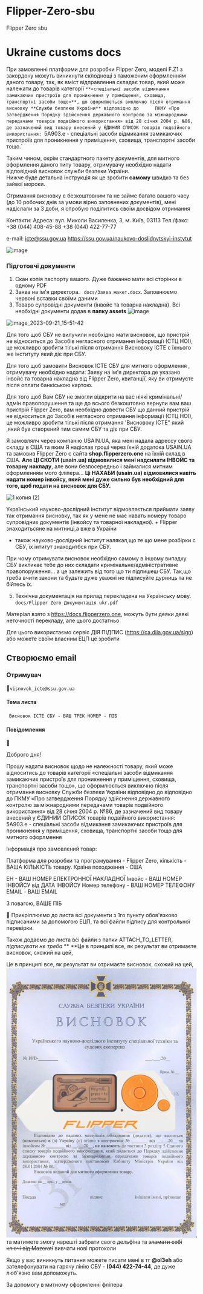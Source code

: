 # Flipper-Zero-sbu
Flipper  Zero sbu
# Ukraine customs docs

При замовленні платформи для розробки Flipper Zero, моделі F.Z1 з закордону можуть виникнути склоднощі з таможеним оформленням даного товару, 
так, як вміст відправлення складає товар, який може належати до товарів категорії 
`**«спеціальні засоби відмикання замикаючих пристроїв для проникнення у приміщення,
сховища, транспортні засоби тощо»**, що оформлюється виключно після отримання висновку **Служби безпеки України** відповідно до     
ПКМУ «Про затвердження Порядку здійснення державного контролю за міжнародними передачами товарів подвійного використання» від 28 січня 2004 р. №86, 
де зазначений вид товару внесений у ЄДИНИЙ СПИСОК товарів подвійного використання: `5A903.e - спеціальні засоби відмикання замикаючих пристроїв для проникнення у приміщення, сховища, транспортні засоби тощо.`

Таким чином, окрім стандартного пакету документів, для митного оформлення даного типу товару, отримувачу необхідно надати відповідний висновок  служби безпеки України.                                                         
Нижче буде детальна інструкція як це зробити **самому** швидко та без зайвої мороки.

Отримання висновку є безкоштовним та не займе багато вашого часу (до 10 робочих днів за умови вірно заповнених документів), мені надіслали за 3 доби, я спробую поділитись своїм досвідом отримання 





Контакти:
Адреса: вул. Миколи Василенка, 3, м. Київ, 03113
Тел./факс: +38 (044) 408-45-88 +38 (044) 422-77-77

е-mail: <icte@ssu.gov.ua>
<https://ssu.gov.ua/naukovo-doslidnytskyi-instytut>

![image](https://github.com/oleh-ltd/Flipper-Zero-sbu/assets/146317058/86410090-1367-4e92-8a75-1333bc27422a)


###  Підготовчі документи 
1. Скан копія паспорту вашого. Дуже бажанно мати всі сторінки в одному PDF 
2. Заява на ім'я директора. `` docs/Заява макет.docx``. Заповнюємо червоні вставки своїми даними
3. Товаро супровідні документи (інвойс та товарна накладна).
Всі необхідні документи додав в **папку assets**
![image](https://github.com/olehgbr/Flipper-Zero-sbu/assets/146317058/643a588a-9356-4487-a93d-12ea10ceb9a3)

![image_2023-09-21_15-51-42](https://github.com/oleh-ltd/Flipper-Zero-sbu/assets/146317058/f2370ae8-3149-407b-bed5-65c92444977a)

   Для того щоб  CБУ не вилучили   необхідно мати висновок, що пристрій не відноситься  до Засобів негласного отримання інформації (СТЦ НОІ), це можливро зробити тількі після отримання Висновоку ІСТЕ с їхнього же інституту який діє при СБУ. 
      
Для того щоб замовити Висновок ІСТЕ СБУ  для митного оформлення , отримувачу необхідно надати: Заяву на ім'я директора де указано інвойс та товарна накладна від Flipper Zero, квитанції, яку ви отримуєте після оплати банкіською картою.       
 

Для того щоб Вам СБУ не змогли відкрити на вас ніякі кримінальні/адмін правопорушення та ще до всього безкоштовно вернули вам ваш пристрій Flipper Zero, вам необхідно довести СБУ що данний пристрій не відноситься  до Засобів негласного отримання інформації (СТЦ НОІ), це можливро зробити тількі після отримання 'Висновоку ІСТЕ"
який ,який був створений тим самим СБУ та діє при СБУ. 

   Я замовлялч через  компанію USAIN.UA, яка мені надала адрессу свого складу в США  та яким  Я надіслав гроші через їхній додатока USAIN.UА та  замовив Flipper Zero с сайта **shop.flipperzero.one** на їхній склад в США.
**Але ЦІ СКОТИ (usain.ua) відмовилися  мені надсилати ІНВОЙС та товарну накладу**, але вони безпосередньо і займалися митним оформленням мого фліпера...
**Ці НАХАБИ (usain.ua)  відмовилися навіть надати номер інвойсу, який мені дуже сильно був необхідний для того,  щоб подати на висновок для СБУ.**

![1 копия (2)](https://github.com/oleh-ltd/Flipper-Zero-sbu/assets/146317058/a53fb5d4-6cd5-4f85-8339-61b9d34832a7)

Український науково-дослідний інститут  відмовляється приймати заяву так отримання висновку, так як  у мене не має  навать номеру товаро супровідних документів (інвойсу та товарної накладної). + Flipper знаходитьсяне на митниці,а вже в України

+ також науково-дослідний інститут налякал,що те що мене розбірки с СБУ, їх інтитут знаходитбся при СБУ.

При чому отримувати висновок необхідно самому в іншому випадку СБУ викликає тебе до них складати кримінальне/адміністративне правопоруження... а це залежить від того що ти підпишеш СБУ.
Так,що треба вчити закони та будьте дуже уважні не підписуйте дурниць та не бійтесь їх.




5. Технічна документація на прилад перекладена на Українську мову.
``
 docs/Flipper Zero Документація ukr.pdf
``

Матеріал взято з <https://docs.flipperzero.one>, можуть бути деяки деякі неточності перекладу, але цього достатньо

Для цього використаємо сервіс ДІЯ ПІДПИС (<https://ca.diia.gov.ua/sign>) або можете своїм власним ЕЦП це зробити

## Створюємо email

### Отримувач

🔗``visnovok_icte@ssu.gov.ua``
#### Тема листа ####
`` Висновок ІСТЕ СБУ - ВАШ ТРЕК НОМЕР - ПІБ``

#### Повідомлення

🔗

Доброго дня!

Прошу надати висновок щодо не належності товару, який може відноситись до товарів категорії «спеціальні засоби відмикання замикаючих пристроїв для проникнення у приміщення,
сховища, транспортні засоби тощо», що оформлюється виключно після отримання висновку Служби безпеки України відповідно до відповідно до  ПКМУ «Про затвердження
Порядку здійснення державного контролю за міжнародними передачами товарів подвійного використання»
від 28 січня 2004 р. №86, де зазначений вид товару внесений у ЄДИНИЙ СПИСОК товарів подвійного використання:
5A903.e - спеціальні засоби відмикання замикаючих пристроїв для проникнення у приміщення, сховища, транспортні засоби тощо для митного офорлмення

Інформація про замовлений товар:

Платформа для розробки та програмування - Flipper Zero, кількість - ВАША КІЛЬКІСТЬ товару. Країна походження - США

ЕН - ВАШ НОМЕР ЕЛЕКТРОННОЇ НАКЛАДНОЇ
Інвойс - ВАШ НОМЕР ІНВОЙСУ від ДАТА ІНВОЙСУ
Номер телефону - ВАШ НОМЕР ТЕЛЕФОНУ
EMAIL - ВАШ EMAIL

З повагою,
ВАШЕ ПІБ

🔗 Прикріплюємо до листа всі документи з 1го пункту обов'язково підписаними за допомогою ЕЦП, та всі файли підпису для контрольної перевірки.

Також додаємо до листа всі файли з папки ATTACH_TO_LETTER, _підписувати не треба_
**
**Це в принципі все, як результат ви отримаєте висновок, схожий на цей,

Це в принципі все, як результат ви отримаєте висновок, схожий на цей,
![](assets/result.jpg)
та матимете змогу нарешті забрати свого дельфіна та ~~зламати собі ключі від Mazerati~~ вивчати нові протоколи

Якщо у вас виникнуть питання можете писати мені в тг **@ol3eh** або зателефонувати на гарячу лінію СБУ -
**(044) 422-74-44**, де дуже люб'язно вам допоможуть.


За допомогу в митному оформленні фліпера


